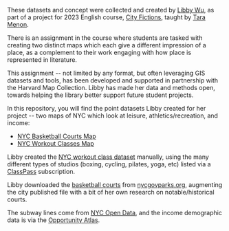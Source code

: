 These datasets and concept were collected and created by [Libby Wu](https://www.linkedin.com/in/libbywu/), as part of a project for 2023 English course, [City Fictions](https://english.fas.harvard.edu/english-184cf-city-fictions-0), taught by [Tara Menon](https://www.tarakmenon.com/). 

There is an assignment in the course where students are tasked with creating two distinct maps which each give a different impression of a place, as a complement to their work engaging with how place is represented in literature.

This assignment -- not limited by any format, but often leveraging GIS datasets and tools, has been developed and supported in partnership with the Harvard Map Collection. Libby has made her data and methods open, towards helping the library better support future student projects. 

In this repository, you will find the point datasets Libby created for her project -- two maps of NYC which look at leisure, athletics/recreation, and income:
- [NYC Basketball Courts Map](https://felt.com/map/NYC-Basketball-Courts-b4zDKvxIRiaJHw8AuD4AxC?loc=40.71992,-73.97417,13.68z&share=1)
- [NYC Workout Classes Map](https://felt.com/map/NYC-Workout-Classes-fYRDJL4tS0q59AWu81qGCXA?loc=40.71574,-73.98585,13.51z&share=1)

Libby created the [NYC workout class dataset](https://github.com/HarvardMapCollection/basketball-fitness-example/blob/main/nyc-fitness-classes.geojson) manually, using the many different types of studios (boxing, cycling, pilates, yoga, etc) listed via a [ClassPass](https://classpass.com/) subscription.

Libby downloaded the [basketball courts](https://github.com/HarvardMapCollection/basketball-fitness-example/blob/main/nyc-basketball-courts.geojson) from [nycgovparks.org](https://www.nycgovparks.org/facilities/basketball), augmenting the city published file with a bit of her own research on notable/historical courts. 

The subway lines come from [NYC Open Data](https://opendata.cityofnewyork.us/), and the income demographic data is via the [Opportunity Atlas](https://www.opportunityatlas.org/). 


